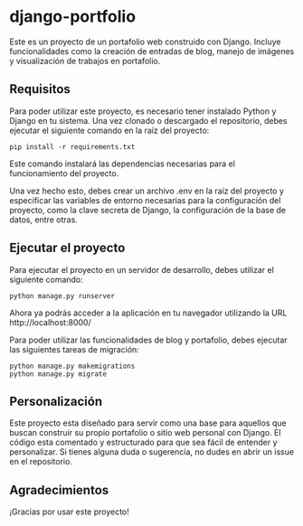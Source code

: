 # django-portfolio
Este es un proyecto de un portafolio web construido con Django. Incluye funcionalidades como la creación de entradas de blog, manejo de imágenes y visualización de trabajos en portafolio.

## Requisitos
Para poder utilizar este proyecto, es necesario tener instalado Python y Django en tu sistema. Una vez clonado o descargado el repositorio, debes ejecutar el siguiente comando en la raíz del proyecto:
```
pip install -r requirements.txt
```
Este comando instalará las dependencias necesarias para el funcionamiento del proyecto.

Una vez hecho esto, debes crear un archivo .env en la raíz del proyecto y especificar las variables de entorno necesarias para la configuración del proyecto, como la clave secreta de Django, la configuración de la base de datos, entre otras.

## Ejecutar el proyecto
Para ejecutar el proyecto en un servidor de desarrollo, debes utilizar el siguiente comando:
```
python manage.py runserver
```
Ahora ya podrás acceder a la aplicación en tu navegador utilizando la URL http://localhost:8000/

Para poder utilizar las funcionalidades de blog y portafolio, debes ejecutar las siguientes tareas de migración:
```
python manage.py makemigrations
python manage.py migrate
```
## Personalización
Este proyecto esta diseñado para servir como una base para aquellos que buscan construir su propio portafolio o sitio web personal con Django. El código esta comentado y estructurado para que sea fácil de entender y personalizar. Si tienes alguna duda o sugerencia, no dudes en abrir un issue en el repositorio.

## Agradecimientos
¡Gracias por usar este proyecto!